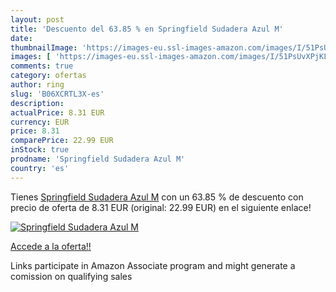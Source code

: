 ```yaml
---
layout: post
title: 'Descuento del 63.85 % en Springfield Sudadera Azul M'
date: 
thumbnailImage: 'https://images-eu.ssl-images-amazon.com/images/I/51PsUvXPjKL._SL200_.jpg'
images: [ 'https://images-eu.ssl-images-amazon.com/images/I/51PsUvXPjKL._SL200_.jpg' ]
comments: true
category: ofertas
author: ring
slug: 'B06XCRTL3X-es'
description:
actualPrice: 8.31 EUR
currency: EUR
price: 8.31
comparePrice: 22.99 EUR
inStock: true
prodname: 'Springfield Sudadera Azul M'
country: 'es'
---
```


Tienes [Springfield Sudadera Azul M](https://www.amazon.es/dp/B06XCRTL3X/?tag=tolees-21) con un 63.85 % de descuento con precio de oferta de 8.31 EUR (original: 22.99 EUR) en el siguiente enlace!

[![Springfield Sudadera Azul M](https://images-eu.ssl-images-amazon.com/images/I/51PsUvXPjKL._SL200_.jpg)](https://www.amazon.es/dp/B06XCRTL3X/?tag=tolees-21)

[Accede a la oferta!!](https://www.amazon.es/dp/B06XCRTL3X/?tag=tolees-21)

Links participate in Amazon Associate program and might generate a comission on qualifying sales


